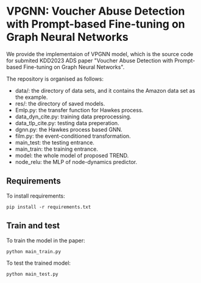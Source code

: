 # VPGNN: Voucher Abuse Detection with Prompt-based Fine-tuning on Graph Neural Networks
We provide the implementaion of VPGNN model, which is the source code for submited KDD2023 ADS paper
"Voucher Abuse Detection with Prompt-based Fine-tuning on Graph Neural Networks". 

The repository is organised as follows:
- data/: the directory of data sets, and it contains the Amazon data set as the example. 
- res/: the directory of saved models.
- Emlp.py: the transfer function for Hawkes process.
- data_dyn_cite.py: training data preprocessing.
- data_tlp_cite.py: testing data preperation.
- dgnn.py: the Hawkes process based GNN.
- film.py: the event-conditioned transformation.
- main_test: the testing entrance.
- main_train: the training entrance.
- model: the whole model of proposed TREND.
- node_relu: the MLP of node-dynamics predictor.


## Requirements

  To install requirements:

    pip install -r requirements.txt

## Train and test

  To train the model in the paper:
  
    python main_train.py
    
  To test the trained model:
  
    python main_test.py
    


